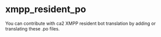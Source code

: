 # xmpp_resident_po

You can contribute with ca2 XMPP resident bot translation by adding or translating these .po files.

